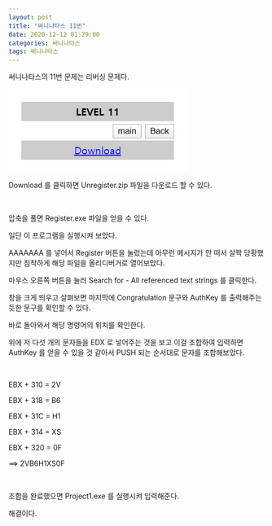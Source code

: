 ```yaml
---
layout: post
title: "써니나타스 11번"
date: 2020-12-12 01:29:00
categories: 써니나타스
tags: 써니나타스
---
```


써니나타스의 11번 문제는 리버싱 문제다.

<img src="/assets/image/2020-12-12-SUNINATAS No.11/1.png"/>

Download 를 클릭하면 Unregister.zip 파일을 다운로드 할 수 있다.

​

압축을 풀면 Register.exe 파일을 얻을 수 있다.


일단 이 프로그램을 실행시켜 보았다.


AAAAAAA 를 넣어서 Register 버튼을 눌렀는데 아무런 메시지가 안 떠서 살짝 당황했지만 침착하게 해당 파일을 올리디버거로 열어보았다.


마우스 오른쪽 버튼을 눌러 Search for - All referenced text strings 를 클릭한다.


창을 크게 띄우고 살펴보면 마지막에 Congratulation 문구와 AuthKey 를 출력해주는 듯한 문구를 확인할 수 있다.


바로 돌아와서 해당 명령어의 위치를 확인한다.



위에 저 다섯 개의 문자들을 EDX 로 넣어주는 것을 보고 이걸 조합하여 입력하면 AuthKey 를 얻을 수 있을 것 같아서 PUSH 되는 순서대로 문자를 조합해보았다.

​

EBX + 310 = 2V

EBX + 318 = B6

EBX + 31C = H1

EBX + 314 = XS

EBX + 320 = 0F

==> 2VB6H1XS0F

​

조합을 완료했으면 Project1.exe 를 실행시켜 입력해준다.


해결이다.